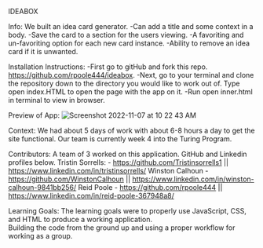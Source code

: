 IDEABOX

Info:
We built an idea card generator.
-Can add a title and some context in a body.
-Save the card to a section for the users viewing.
-A favoriting and un-favoriting option for each new card instance.
-Ability to remove an idea card if it is unwanted.

Installation Instructions:
-First go to gitHub and fork this repo. https://github.com/rpoole444/ideabox. 
-Next, go to your terminal and clone the repository down to the directory you would like to work out of. 
 Type open index.HTML to open the page with the app on it.
-Run open inner.html in terminal to view in browser.

Preview of App:
![Screenshot 2022-11-07 at 10 22 43 AM](https://user-images.githubusercontent.com/111721297/200418931-1b5d02fa-afa1-4940-9b81-66fc7832a910.png)

Context:
We had about 5 days of work with about 6-8 hours a day to get the site functional. Our team is currently week 4 into the Turing Program.

Contributors:
A team of 3 worked on this application. GitHub and Linkedin profiles below.
Tristin Sorrells: - https://github.com/Tristinsorrells1 || https://www.linkedin.com/in/tristinsorrells/
Winston Calhoun - https://github.com/WinstonCalhoun || https://www.linkedin.com/in/winston-calhoun-9841bb256/
Reid Poole - https://github.com/rpoole444 || https://www.linkedin.com/in/reid-poole-367948a8/

Learning Goals:
The learning goals were to properly use JavaScript, CSS, and HTML to produce a working application.  
Building the code from the ground up and using a proper workflow for working as a group.
